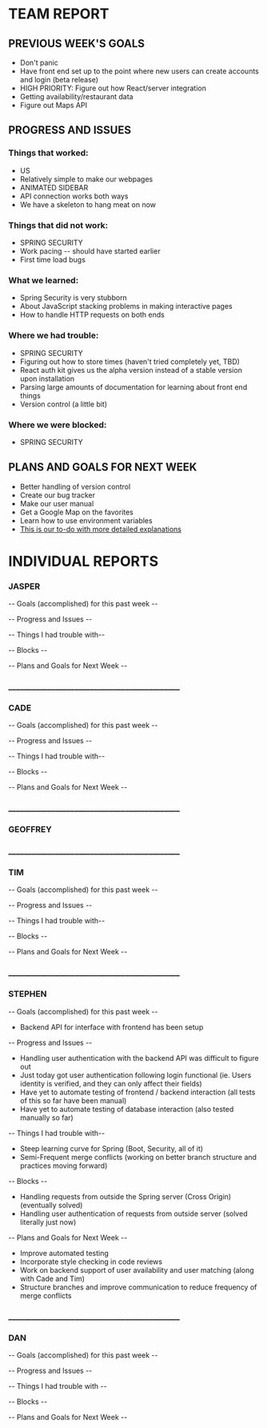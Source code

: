 # TEAM REPORT

## PREVIOUS WEEK'S GOALS

* Don't panic
* Have front end set up to the point where new users can create accounts and login (beta release)
* HIGH PRIORITY: Figure out how React/server integration
* Getting availability/restaurant data
* Figure out Maps API

## PROGRESS AND ISSUES

### Things that worked:
* US
* Relatively simple to make our webpages
* ANIMATED SIDEBAR
* API connection works both ways
* We have a skeleton to hang meat on now

### Things that did not work:
* SPRING SECURITY
* Work pacing -- should have started earlier
* First time load bugs

### What we learned:
* Spring Security is very stubborn
* About JavaScript stacking problems in making interactive pages
* How to handle HTTP requests on both ends

### Where we had trouble:
* SPRING SECURITY
* Figuring out how to store times (haven't tried completely yet, TBD)
* React auth kit gives us the alpha version instead of a stable version upon installation
* Parsing large amounts of documentation for learning about front end things
* Version control (a little bit)

### Where we were blocked:
* SPRING SECURITY

## PLANS AND GOALS FOR NEXT WEEK
* Better handling of version control
* Create our bug tracker
* Make our user manual
* Get a Google Map on the favorites
* Learn how to use environment variables
* [This is our to-do with more detailed explanations](https://docs.google.com/document/d/1-pLM1xxcTSCTpY7jvfekCzOhxwAExfkQRLfBgH_-mco/edit)

# INDIVIDUAL REPORTS

### JASPER

-- Goals (accomplished) for this past week --

-- Progress and Issues --

-- Things I had trouble with--


-- Blocks --


-- Plans and Goals for Next Week --

  

### ____________________________________________

### CADE

-- Goals (accomplished) for this past week --


-- Progress and Issues --


-- Things I had trouble with--


-- Blocks --


-- Plans and Goals for Next Week --


### ____________________________________________

### GEOFFREY


### ____________________________________________

### TIM

-- Goals (accomplished) for this past week --


-- Progress and Issues --


-- Things I had trouble with--


-- Blocks --


-- Plans and Goals for Next Week --



### ____________________________________________

### STEPHEN

-- Goals (accomplished) for this past week --
  
  *  Backend API for interface with frontend has been setup

-- Progress and Issues --

  * Handling user authentication with the backend API was difficult to figure out
  * Just today got user authentication following login functional (ie. Users identity is verified, and they can only affect their fields)
  * Have yet to automate testing of frontend / backend interaction (all tests of this so far have been manual)
  * Have yet to automate testing of database interaction (also tested manually so far)
  
-- Things I had trouble with--

  * Steep learning curve for Spring (Boot, Security, all of it)
  * Semi-Frequent merge conflicts (working on better branch structure and practices moving forward)
  
-- Blocks --

  * Handling requests from outside the Spring server (Cross Origin) (eventually solved)
  * Handling user authentication of requests from outside server (solved literally just now)
  
-- Plans and Goals for Next Week --

  * Improve automated testing
  * Incorporate style checking in code reviews
  * Work on backend support of user availability and user matching (along with Cade and Tim)
  * Structure branches and improve communication to reduce frequency of merge conflicts

### ____________________________________________

### DAN

-- Goals (accomplished) for this past week --


-- Progress and Issues --



-- Things I had trouble with --



-- Blocks --



-- Plans and Goals for Next Week --


